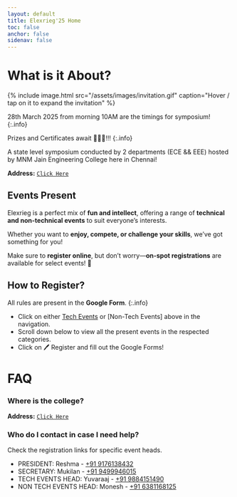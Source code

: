 ```yaml
---
layout: default
title: Elexrieg'25 Home
toc: false
anchor: false
sidenav: false
---
```

# What is it About?

{%
    include image.html
    src="/assets/images/invitation.gif"
    caption="Hover / tap on it to expand the invitation"
%}

<span class="cb">28th March 2025</span> from morning 10AM are the timings for symposium!
{:.info}

Prizes and Certificates await 👀👀👀!!!
{:.info}

A state level symposium conducted by 2 departments <span class="cb">(ECE && EEE)</span> hosted by <span class="fc">MNM Jain Engineering College</span> here in Chennai!

**Address:** <span class="cb">[`Click Here`](https://maps.app.goo.gl/FM4SmuB6E7cDPfYw5)</span>

## Events Present
Elexrieg is a perfect mix of **fun and intellect**, offering a range of **technical and non-technical events** to suit everyone’s interests. 

Whether you want to **enjoy, compete, or challenge your skills**, we’ve got something for you!  

Make sure to **register online**, but don’t worry—**on-spot registrations** are available for select events! 🚀

## How to Register?
All rules are present in the **Google Form**.
{:.info}

- Click on either <span class="cb">[Tech Events](/pages/technical.html)</span> or <span class="cb">[Non-Tech Events]</span> above in the navigation.
- Scroll down below to view all the present events in the respected categories.
- Click on <span class="cb">🖊️ Register</span> and fill out the Google Forms!

# FAQ
### Where is the college?
**Address:** <span class="cb">[`Click Here`](https://maps.app.goo.gl/FM4SmuB6E7cDPfYw5)</span>

### Who do I contact in case I need help?
Check the registration links for specific event heads.

- PRESIDENT: Reshma - <a href="tel:9176138432">+91 9176138432</a>
- SECRETARY: Mukilan - <a href="tel:9499946015">+91 9499946015</a>
- TECH EVENTS HEAD: Yuvaraaj - <a href="tel:9884151490">+91 9884151490</a>
- NON TECH EVENTS HEAD: Monesh - <a href="tel:6381168125">+91 6381168125</a>